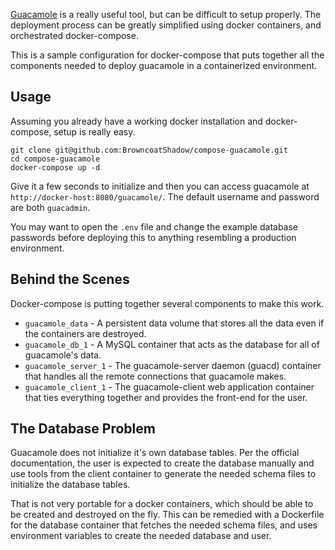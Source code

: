 [Guacamole](https://guacamole.incubator.apache.org/) is a really useful tool,
but can be difficult to setup properly. The deployment  process can be greatly
simplified using docker containers, and orchestrated docker-compose.

This is a sample configuration for docker-compose that puts together all the
components needed to deploy guacamole in a containerized environment.


## Usage
Assuming you already have a working docker installation and docker-compose,
setup is really easy.

```
git clone git@github.com:BrowncoatShadow/compose-guacamole.git
cd compose-guacamole
docker-compose up -d
```

Give it a few seconds to initialize and then you can access guacamole
at `http://docker-host:8080/guacamole/`. The default username and password are
both `guacadmin`.

You may want to open the `.env` file and change the example database passwords
before deploying this to anything resembling a production environment.


## Behind the Scenes
Docker-compose is putting together several components to make this work.

- `guacamole_data` - A persistent data volume that stores all the data even
  if the containers are destroyed.
- `guacamole_db_1` - A MySQL container that acts as the database for all of
  guacamole's data.
- `guacamole_server_1` - The guacamole-server daemon (guacd) container that handles all the
  remote connections that guacamole makes.
- `guacamole_client_1` - The guacamole-client web application container that ties
  everything together and provides the front-end for the user.


## The Database Problem
Guacamole does not initialize it's own database tables. Per the official
documentation, the user is expected to create the database manually and use
tools from the client container to generate the needed schema files to
initialize the database tables.

That is not very portable for a docker containers, which should be able to be
created and destroyed on the fly. This can be remedied with a Dockerfile for the
database container that fetches the needed schema files, and uses environment
variables to create the needed database and user.
